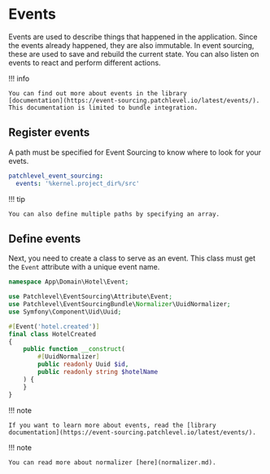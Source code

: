 # Events

Events are used to describe things that happened in the application. 
Since the events already happened, they are also immutable. 
In event sourcing, these are used to save and rebuild the current state. 
You can also listen on events to react and perform different actions.

!!! info

    You can find out more about events in the library 
    [documentation](https://event-sourcing.patchlevel.io/latest/events/). 
    This documentation is limited to bundle integration.

## Register events

A path must be specified for Event Sourcing to know where to look for your evets.

```yaml
patchlevel_event_sourcing:
  events: '%kernel.project_dir%/src'
```

!!! tip

    You can also define multiple paths by specifying an array.

## Define events

Next, you need to create a class to serve as an event.
This class must get the `Event` attribute with a unique event name.

```php
namespace App\Domain\Hotel\Event;

use Patchlevel\EventSourcing\Attribute\Event;
use Patchlevel\EventSourcingBundle\Normalizer\UuidNormalizer;
use Symfony\Component\Uid\Uuid;

#[Event('hotel.created')]
final class HotelCreated
{
    public function __construct(
        #[UuidNormalizer]
        public readonly Uuid $id, 
        public readonly string $hotelName
    ) {
    }
}
```

!!! note

    If you want to learn more about events, read the [library documentation](https://event-sourcing.patchlevel.io/latest/events/).

!!! note

    You can read more about normalizer [here](normalizer.md).